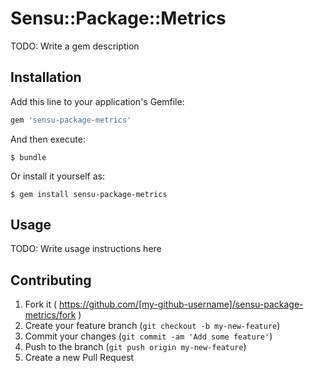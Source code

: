 # Sensu::Package::Metrics

TODO: Write a gem description

## Installation

Add this line to your application's Gemfile:

```ruby
gem 'sensu-package-metrics'
```

And then execute:

    $ bundle

Or install it yourself as:

    $ gem install sensu-package-metrics

## Usage

TODO: Write usage instructions here

## Contributing

1. Fork it ( https://github.com/[my-github-username]/sensu-package-metrics/fork )
2. Create your feature branch (`git checkout -b my-new-feature`)
3. Commit your changes (`git commit -am 'Add some feature'`)
4. Push to the branch (`git push origin my-new-feature`)
5. Create a new Pull Request
